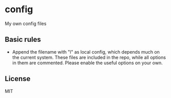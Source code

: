 # config

My own config files

## Basic rules

- Append the filename with "l" as local config, which depends much on the current system. These files are included in the repo, while all options in them are commented. Please enable the useful options on your own.

## License

MIT
